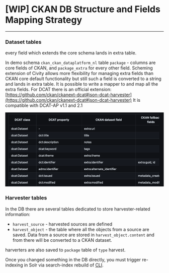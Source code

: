 # [WIP] CKAN DB Structure and Fields Mapping Strategy

* * *

### Dataset tables

every field which extends the core schema lands in extra table.

In demo schema `ckan_ckan_dataplatform_nl` table `package` - columns are core fields of CKAN, and `package_extra` for every other field. Scheming extension of Civity allows more flexibility for managing extra fields than CKAN core default functionality but still such a field is converted to a string and lands in extra table. It is possible to write a mapper to and map all the extra fields. For DCAT there is an official extension:  
[https://github.com/ckan/ckanext-dcat#json-dcat-harvester](https://github.com/ckan/ckanext-dcat#json-dcat-harvester) It is compatible with DCAT-AP v1.1 and 2.1

![Mapping](../../../../../assets/images/mapping.png)

### Harvester tables

In the DB there are several tables dedicated to store harvester-related information:

* `harvest_source` - harvested sources are defined
* `harvest_object` - the table where all the objects from a source are saved. Data from a source are stored in `harvest_object.content` and from there will be converted to a CKAN dataset.

harverters are also saved to `package` table of `type` harvest.

Once you changed something in the DB directly, you must trigger re-indexing in Solr via search-index rebuild of [CLI](https://docs.ckan.org/en/2.9/maintaining/cli.html).
